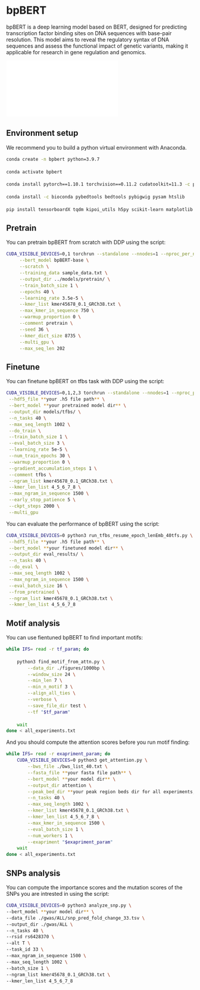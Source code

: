 # bpBERT

bpBERT is a deep learning model based on BERT, designed for predicting transcription factor binding sites on DNA sequences with base-pair resolution. This model aims to reveal the regulatory syntax of DNA sequences and assess the functional impact of genetic variants, making it applicable for research in gene regulation and genomics.

![bpBERT Model Architecture](docs/fig1_bpBERT-overview.pdf)

## Environment setup
We recommend you to build a python virtual environment with Anaconda. 
```bash
conda create -n bpbert python=3.9.7

conda activate bpbert

conda install pytorch==1.10.1 torchvision==0.11.2 cudatoolkit=11.3 -c pytorch -c conda-forge

conda install -c bioconda pybedtools bedtools pybigwig pysam htslib

pip install tensorboardX tqdm kipoi_utils h5py scikit-learn matplotlib boto3 requests numpy==1.22.4
```

## Pretrain
You can pretrain bpBERT from scratch with DDP using the script:
```bash
CUDA_VISIBLE_DEVICES=0,1 torchrun --standalone --nnodes=1 --nproc_per_node=2 run_pretrain_online.py \
     --bert_model bpBERT-base \
     --scratch \
     --training_data sample_data.txt \
     --output_dir ../models/pretrain/ \
     --train_batch_size 1 \
     --epochs 40 \
     --learning_rate 3.5e-5 \
     --kmer_list kmer45678_0.1_GRCh38.txt \
     --max_kmer_in_sequence 750 \
     --warmup_proportion 0 \
     --comment pretrain \
     --seed 36 \
     --kmer_dict_size 8735 \
     --multi_gpu \
     --max_seq_len 202 
```

## Finetune
You can finetune bpBERT on tfbs task with DDP using the script:
```bash
CUDA_VISIBLE_DEVICES=0,1,2,3 torchrun --standalone --nnodes=1 --nproc_per_node=4 run_tfbs.py \
 --hdf5_file **your .h5 file path** \
 --bert_model **your pretrained model dir** \
 --output_dir models/tfbs/ \
 --n_tasks 40 \
 --max_seq_length 1002 \
 --do_train \
 --train_batch_size 1 \
 --eval_batch_size 3 \
 --learning_rate 5e-5 \
 --num_train_epochs 30 \
 --warmup_proportion 0 \
 --gradient_accumulation_steps 1 \
 --comment tfbs \
 --ngram_list kmer45678_0.1_GRCh38.txt \
 --kmer_len_list 4_5_6_7_8 \
 --max_ngram_in_sequence 1500 \
 --early_stop_patience 5 \
 --ckpt_steps 2000 \
 --multi_gpu
```

You can evaluate the performance of bpBERT using the script:
```bash
CUDA_VISIBLE_DEVICES=0 python3 run_tfbs_resume_epoch_lenEmb_40tfs.py \
 --hdf5_file **your .h5 file path** \
 --bert_model **your finetuned model dir** \
 --output_dir eval_results/ \
 --n_tasks 40 \
 --do_eval \
 --max_seq_length 1002 \
 --max_ngram_in_sequence 1500 \
 --eval_batch_size 16 \
 --from_pretrained \
 --ngram_list kmer45678_0.1_GRCh38.txt \
 --kmer_len_list 4_5_6_7_8
 ```

## Motif analysis
You can use fientuned bpBERT to find important motifs:
```bash
while IFS= read -r tf_param; do

    python3 find_motif_from_attn.py \
        --data_dir ./figures/1000bp \
        --window_size 24 \
        --min_len 7 \
        --min_n_motif 3 \
        --align_all_ties \
        --verbose \
        --save_file_dir test \
        --tf "$tf_param"

    wait
done < all_experiments.txt
```

And you should compute the attention scores before you run motif finding:
```bash
while IFS= read -r exapriment_param; do
    CUDA_VISIBLE_DEVICES=0 python3 get_attention.py \
        --bws_file ./bws_list_40.txt \
        --fasta_file **your fasta file path** \
        --bert_model **your model dir** \
        --output_dir attention \
        --peak_bed_dir **your peak region beds dir for all experiments, can get from ../bpBERT/intervals.py** \
        --n_tasks 40 \
        --max_seq_length 1002 \
        --kmer_list kmer45678_0.1_GRCh38.txt \
        --kmer_len_list 4_5_6_7_8 \
        --max_kmer_in_sequence 1500 \
        --eval_batch_size 1 \
        --num_workers 1 \
        --exapriment "$exapriment_param"
    wait
done < all_experiments.txt
```

## SNPs analysis
You can compute the importance scores and the mutation scores of the SNPs you are intrested in using the script:
```bash
CUDA_VISIBLE_DEVICES=0 python3 analyze_snp.py \
--bert_model **your model dir** \
--data_file ./gwas/ALL/snp_pred_fold_change_33.tsv \
--output_dir ./gwas/ALL \
--n_tasks 40 \
--rsid rs6428370 \
--alt T \
--task_id 33 \
--max_ngram_in_sequence 1500 \
--max_seq_length 1002 \
--batch_size 1 \
--ngram_list kmer45678_0.1_GRCh38.txt \
--kmer_len_list 4_5_6_7_8
```

